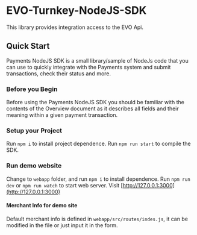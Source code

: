 # EVO-Turnkey-NodeJS-SDK
This library provides integration access to the EVO Api.

## Quick Start
Payments NodeJS SDK is a small library/sample of NodeJs code that you can use to quickly integrate with the Payments system and submit transactions, check their status and more.

### Before you Begin
Before using the Payments NodeJS SDK you should be familiar with the contents of the Overview document as it describes all fields and their meaning within a given payment transaction.

### Setup your Project
Run `npm i` to install project dependence. 
Run `npm run start` to compile the SDK.

### Run demo website
Change to `webapp` folder, and run `npm i` to install dependence.
Run `npm run dev` or `npm run watch` to start web server.
Visit [http://127.0.0.1:3000](http://127.0.0.1:3000)

#### Merchant Info for demo site
Default merchant info is defined in `webapp/src/routes/indes.js`, it can be modified in the file or just input it in the form.

